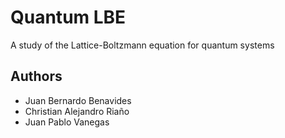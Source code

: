 # Quantum LBE

A study of the Lattice-Boltzmann equation for quantum systems

## Authors 
* Juan Bernardo Benavides
* Christian Alejandro Riaño
* Juan Pablo Vanegas



